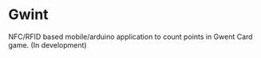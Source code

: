 # Gwint
NFC/RFID based mobile/arduino application to count points in Gwent Card game. (In development)
